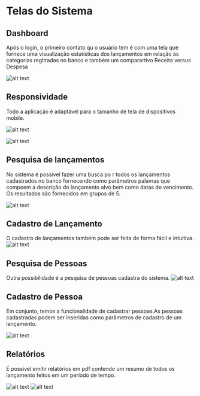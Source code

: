 # Telas do Sistema

## Dashboard

Após o login, o primeiro contato qu o usuário tem é com uma tela que fornece uma visualização estatísticas dos lançamentos em relação às categorias regitradas no banco e também um comparartivo Receita versus Despesa

![alt text](https://drive.google.com/file/d/1CbDhpzfvtarJo_4R4e2xfRzyliadkNkR/view?usp=sharing)

## Responsividade

Todo a aplicação é adaptável para o tamanho de tela de dispositivos mobile.

![alt text](https://drive.google.com/open?id=1wbK7s2Ct7PJGFFYZfXJbpyce0hqtkHvL)

![alt text](https://drive.google.com/file/d/1crycstd2LNVwMOqkBcAL7waJ5KaBrB0p/view?usp=sharing)


## Pesquisa de lançamentos

No sistema é possivel fazer uma busca po r todos os lançamentos cadastrados no banco fornecendo como parâmetros palavras que compoem a descrição do lançamento alvo bem como datas de vencimento.
Os resultados são fornecidos em grupos de 5.

![alt text](https://drive.google.com/open?id=1OKBn0QEAptSV4QiscgqJBD60Q2p5YFDK)


## Cadastro de Lançamento

O cadastro de lançamentos também pode ser feita de forma fácil e intuitiva.
![alt text](https://drive.google.com/file/d/1k7L-nt-vbxtIlw5IwSc8PPZaDCL7PYAZ/view?usp=sharing)

## Pesquisa de Pessoas

Outra possibilidade é a pesquisa de pessoas cadastra do sistema. 
![alt text](https://drive.google.com/file/d/17-EBBmG7Ff8-yuktkaCZDYgzBNC3qv4j/view?usp=sharing)

## Cadastro de Pessoa

Em conjunto, temos a funcionalidade de cadastrar pessoas.As pessoas cadastradas podem ser inseridas como parâmetros de cadastro de um lançamento.


![alt text](https://drive.google.com/file/d/1tZrZPUTkxzm7q2wJ54gOBOS7WpmrUdWl/view?usp=sharing)

## Relatórios

É possível emitir relatórios em pdf contendo um resumo de todos os lançamento feitos em um período de tempo.

![alt text](https://drive.google.com/file/d/1hlkQfZNmHMbjvCO3X5Md0nDovodEsvKM/view?usp=sharing)
![alt text](https://drive.google.com/file/d/13-8gQZ6GuTpc0MSXVY2jyFrbb7rzKSSu/view?usp=sharing)

